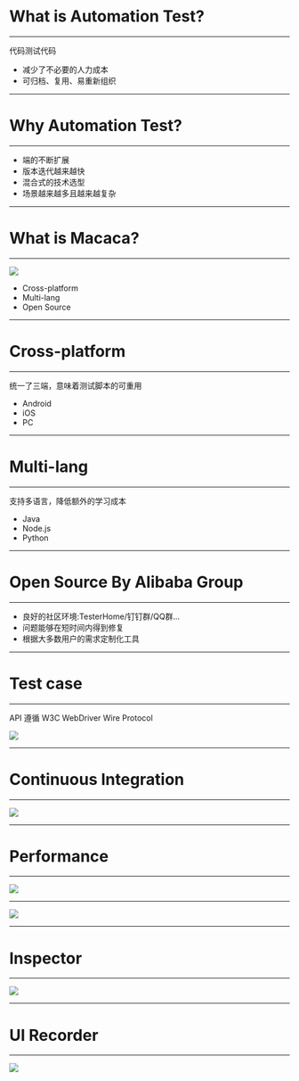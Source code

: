 # What is Automation Test?

- - -

代码测试代码
- 减少了不必要的人力成本
- 可归档、复用、易重新组织

- - -

# Why Automation Test?

- - -

- 端的不断扩展
- 版本迭代越来越快
- 混合式的技术选型
- 场景越来越多且越来越复杂

- - -

# What is Macaca?

- - -

![](http://ww1.sinaimg.cn/large/6d308bd9gw1f7g8rllsuuj20ok0blmxo.jpg)
- Cross-platform
- Multi-lang
- Open Source

- - -

# Cross-platform

- - -

统一了三端，意味着测试脚本的可重用
- Android
- iOS
- PC

- - -

# Multi-lang

- - -

支持多语言，降低额外的学习成本
- Java
- Node.js
- Python

- - -

# Open Source By Alibaba Group

- - -

- 良好的社区环境:TesterHome/钉钉群/QQ群...
- 问题能够在短时间内得到修复
- 根据大多数用户的需求定制化工具

- - -

# Test case

- - -

API 遵循 W3C WebDriver Wire Protocol

![](http://cdn1.showjoy.com/images/60/606df10f949e4015971275d629a5d85b.png)

- - -

# Continuous Integration

- - -

![](http://ww2.sinaimg.cn/large/6d308bd9jw1f6yc2z78wcj20i70famy5.jpg)

- - -

# Performance

- - -

![](http://ww4.sinaimg.cn/large/6d308bd9gw1f6xkv3gcnqj20gr09sq3j.jpg)

- - -

![](http://ww2.sinaimg.cn/large/6d308bd9gw1f6xqdd16wtj20m209zt9r.jpg)

- - -

# Inspector

- - -

![](http://ww4.sinaimg.cn/large/6d308bd9gw1f6jev6p7eog20uo0k0npk.gif)

- - -

# UI Recorder

- - -

![](http://ww2.sinaimg.cn/large/6d308bd9gw1f95rxivtetg211y0iqu19.gif)
